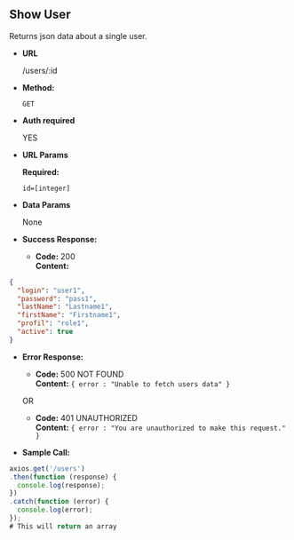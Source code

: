 ## **Show User**

Returns json data about a single user.

- **URL**

  /users/:id

- **Method:**

  `GET`

- **Auth required**

  YES

- **URL Params**

  **Required:**

  `id=[integer]`

- **Data Params**

  None

- **Success Response:**

  - **Code:** 200 <br />
    **Content:**

```json
{
  "login": "user1",
  "password": "pass1",
  "lastName": "Lastname1",
  "firstName": "Firstname1",
  "profil": "role1",
  "active": true
}
```

- **Error Response:**

  - **Code:** 500 NOT FOUND <br />
    **Content:** `{ error : "Unable to fetch users data" }`

  OR

  - **Code:** 401 UNAUTHORIZED <br />
    **Content:** `{ error : "You are unauthorized to make this request." }`

- **Sample Call:**

```javascript
axios.get('/users')
.then(function (response) {
  console.log(response);
})
.catch(function (error) {
  console.log(error);
});
# This will return an array
```
